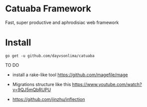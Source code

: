 # Catuaba Framework

Fast, super productive and aphrodisiac web framework

# Install

```
go get -u github.com/dayvsonlima/catuaba
```


TO DO
 - install a rake-like tool
  https://github.com/magefile/mage

 - Migrations structure like this
  https://www.youtube.com/watch?v=9QJ5mQbRUPU

 - https://github.com/jinzhu/inflection

